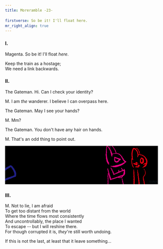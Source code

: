 ```yaml
---
title: Moreramble -23-

firstverse: So be it! I'll float here.
mr_right_align: true
---
```


<h3>I.</h3>

<p class="clr-m-w">
<span class="mr-name-span">Magenta.</span>
So be it! I'll float <i>here</i>.
</p>

<p class="clr-m-w">
Keep the train as a hostage;<br>
We need a link backwards.
</p>

<h3>II.</h3>
<p class="clr-b-w">
<span class="mr-name-span">The Gateman.</span>
Hi. Can I check your identity?
</p>

<p class="clr-m-w">
<span class="mr-name-span">M.</span>
I am <i>the</i> wanderer. I believe I can overpass here.
</p>

<p class="clr-b-w">
<span class="mr-name-span">The Gateman.</span>
May I see your hands?
</p>

<p class="clr-m-w">
<span class="mr-name-span">M.</span>
Mm?
</p>

<p class="clr-b-w">
<span class="mr-name-span">The Gateman.</span>
You don't have any hair on hands.
</p>

<p class="clr-m-w">
<span class="mr-name-span">M.</span>
That's an odd thing to point out.
</p>

![/imgs_moreramble/240806_mr23_2.png](/imgs_moreramble/240806_mr23_2.png)

<h3>III.</h3>

<p class="clr-m-w">
<span class="mr-name-span">M.</span>
Not to lie, I am afraid<br>
To get too distant from the world<br>
Where the time flows most consistently<br>
And uncontrollably, the place I wanted<br>
To escape -- but I will reshine there.<br>
For though corrupted it is, <i>they</i>'re still worth undoing.
</p>

<p class="clr-m-w">
If this is not the last, at least that it leave something...
</p>
